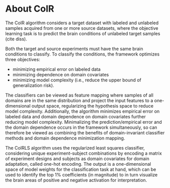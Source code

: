 # About CoIR

The CoIR algorithm considers a target dataset with labeled and unlabeled samples acquired from one or more source datasets, where the objective learning task is to predict the brain conditions of unlabeled target samples (cite diss). 

Both the target and source experiments must have the same brain conditions to classify. To classify the conditions, the framework optimizes three objectives:
- minimizing empirical error on labeled data
- minimizing dependence on domain covariates
- minimizing model complexity (i.e., reduce the upper bound of generalization risk). 

The classifiers can be viewed as feature mapping where samples of all domains are in the same distribution and project the input features to a one-dimensional output space, regularizing the hypothesis space to reduce model complexity. Additionally, the algorithm minimizes empirical error on labeled data and domain dependence on domain covariates further reducing model complexity. Minimalizing the prediction/empirical error and the domain dependence occurs in the framework simultaneously, so can therefore be viewed as combining the benefits of domain-invariant classifier methods and domain dependence minimization mapping.

The CoIRLS algorithm uses the regularized least squares classifier, considering unique experiment-subject combinations by encoding a matrix of experiment designs and subjects as domain covariates for domain adaptation, called one-hot encoding. The output is a one-dimensional space of model weights for the classification task at hand, which can be used to identify the top 1% coefficients (in magnitude) to in turn visualize the brain areas of positive and negative activation for interpretation. 